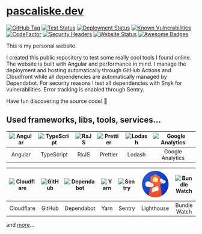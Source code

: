# [pascaliske.dev](https://pascaliske.dev)

[![GitHub Tag](https://img.shields.io/github/tag/pascaliske/pascaliske.dev.svg?style=flat-square)](https://github.com/pascaliske/pascaliske.dev) [![Test Status](https://img.shields.io/github/actions/workflow/status/pascaliske/pascaliske.dev/test.yml?branch=master&label=tests&style=flat-square)](https://github.com/pascaliske/pascaliske.dev/actions) [![Deployment Status](https://img.shields.io/github/actions/workflow/status/pascaliske/pascaliske.dev/production.yml?branch=master&label=deployment&style=flat-square)](https://github.com/pascaliske/pascaliske.dev/actions) [![Known Vulnerabilities](https://snyk.io/test/github/pascaliske/pascaliske.dev/badge.svg?style=flat-square)](https://snyk.io/test/github/pascaliske/pascaliske.dev) [![CodeFactor](https://www.codefactor.io/repository/github/pascaliske/pascaliske.dev/badge?style=flat-square)](https://www.codefactor.io/repository/github/pascaliske/pascaliske.dev) [![Security Headers](https://img.shields.io/security-headers?url=https%3A%2F%2Fpascaliske.dev&style=flat-square)](https://pascaliske.dev) [![Website Status](https://img.shields.io/website-up-down-green-red/http/pascaliske.dev.svg?style=flat-square)](https://pascaliske.dev) [![Awesome Badges](https://img.shields.io/badge/badges-awesome-green.svg?style=flat-square)](https://github.com/Naereen/badges)

This is my personal website.

I created this public repository to test some really cool tools I found online. The website is built with Angular and performance in mind. I manage the deployment and hosting automatically through GitHub Actions and Cloudfront while all dependencies are automatically managed by Dependabot. For security reasons I test all dependencies with Snyk for vulnerabilities. Error tracking is enabled through Sentry.

Have fun discovering the source code! 🙂

## Used frameworks, libs, tools, services...

| ![Angular][ng] | ![TypeScript][ts] | ![RxJS][rx] | ![Prettier][pr] | ![Lodash][lo] | ![Google Analytics][ga] |
| :------------: | :---------------: | :---------: | :-------------: | :-----------: | :---------------------: |
|    Angular     |    TypeScript     |    RxJS     |    Prettier     |    Lodash     |    Google Analytics     |

| ![Cloudflare][cf] | ![GitHub][gh] | ![Dependabot][db] | ![Yarn][ya] | ![Sentry][sy] | ![Lighthouse][lh] | ![Bundle Watch][bw] |
| :---------------: | :-----------: | :---------------: | :---------: | :-----------: | :---------------: | :-----------------: |
|    Cloudflare     |    GitHub     |    Dependabot     |    Yarn     |    Sentry     |    Lighthouse     |    Bundle Watch     |

and [more](https://github.com/pascaliske/pascaliske.dev/blob/master/package.json)...

<!-- logos -->

[ng]: https://angular.io/assets/images/logos/angular/angular.svg
[ts]: https://github.com/remojansen/logo.ts/raw/master/ts.svg
[rx]: https://github.com/ReactiveX/rxjs/raw/master/docs_app/assets/Rx_Logo_S.png
[pr]: https://raw.githubusercontent.com/prettier/prettier-logo/master/images/prettier-icon-dark.png
[lo]: https://lodash.com/assets/img/lodash.svg
[ga]: https://www.vectorlogo.zone/logos/google_analytics/google_analytics-official.svg
[cf]: https://avatars.githubusercontent.com/u/314135?s=300&v=4
[gh]: https://github.githubassets.com/images/modules/logos_page/GitHub-Mark.png
[db]: https://avatars3.githubusercontent.com/in/2141?s=300&v=4
[ya]: https://avatars.githubusercontent.com/u/22247014?s=300&v=4
[sy]: https://avatars.githubusercontent.com/u/1396951?s=300&v=4
[lh]: https://raw.githubusercontent.com/GoogleChrome/lighthouse/master/assets/lighthouse-logo_512px.png
[bw]: https://avatars.githubusercontent.com/u/38408933?s=300&v=4
